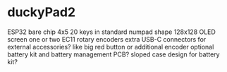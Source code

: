 # duckyPad2

ESP32 bare chip
4x5 20 keys in standard numpad shape
128x128 OLED screen
one or two EC11 rotary encoders
extra USB-C connectors for external accessories? like big red button or additional encoder
optional battery kit and battery management PCB?
sloped case design for battery kit?

